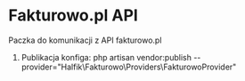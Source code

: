 # Fakturowo.pl API
Paczka do komunikacji z API fakturowo.pl

1. Publikacja konfiga:
php artisan vendor:publish --provider="Halfik\Fakturowo\Providers\FakturowoProvider"

